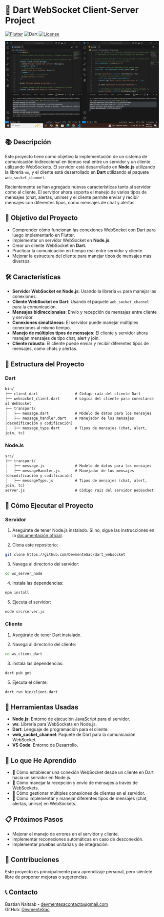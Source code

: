 # 🚀 Dart WebSocket Client-Server Project

[![Flutter](https://img.shields.io/badge/Flutter-Framework-blue)](https://flutter.dev)
![Dart](https://img.shields.io/badge/Dart-Language-blue)
[![License](https://img.shields.io/badge/License-MIT-green.svg)](LICENSE)

![Screen Timer](captura.png)

## 📚 Descripción

Este proyecto tiene como objetivo la implementación de un sistema de comunicación bidireccional en tiempo real entre un servidor y un cliente utilizando WebSockets. El servidor está desarrollado en **Node.js** utilizando la librería `ws`, y el cliente está desarrollado en **Dart** utilizando el paquete `web_socket_channel`.

Recientemente se han agregado nuevas características tanto al servidor como al cliente. El servidor ahora soporta el manejo de varios tipos de mensajes (chat, alertas, unirse) y el cliente permite enviar y recibir mensajes con diferentes tipos, como mensajes de chat y alertas.

## 🎯 Objetivo del Proyecto

- Comprender cómo funcionan las conexiones WebSocket con Dart para luego implementarlo en Flutter.
- Implementar un servidor WebSocket en **Node.js**.
- Crear un cliente WebSocket en **Dart**.
- Practicar la comunicación en tiempo real entre servidor y cliente.
- Mejorar la estructura del cliente para manejar tipos de mensajes más diversos.

## 🛠️ Características

- **Servidor WebSocket en Node.js**: Usando la librería `ws` para manejar las conexiones.
- **Cliente WebSocket en Dart**: Usando el paquete `web_socket_channel` para la comunicación.
- **Mensajes bidireccionales**: Envío y recepción de mensajes entre cliente y servidor.
- **Conexiones simultáneas**: El servidor puede manejar múltiples conexiones al mismo tiempo.
- **Manejo de múltiples tipos de mensajes**: El cliente y servidor ahora manejan mensajes de tipo chat, alert y join.
- **Cliente robusto**: El cliente puede enviar y recibir diferentes tipos de mensajes, como chats y alertas.

## 📂 Estructura del Proyecto

### Dart
```plaintext
bin/
├── client.dart                 # Código raíz del cliente Dart
├── websocket_client.dart       # Lógica del cliente para conectarse al WebSocket
├── transport/
│   ├── message.dart            # Modelo de datos para los mensajes
│   ├── message_handler.dart    # Manejador de los mensajes (decodificación y codificación)
│   ├── message_type.dart       # Tipos de mensajes (chat, alert, join, tc)
```

### NodeJs
```plaintext
src/
├── transport/
│   ├── message.js              # Modelo de datos para los mensajes
│   ├── messageHandler.js       # Manejador de los mensajes (decodificación y codificación)
│   ├── messageType.js          # Tipos de mensajes (chat, alert, join, tc)
server.js                       # Código raiz del servidor WebSocket

```

## 🚀 Cómo Ejecutar el Proyecto

### Servidor
1. Asegúrate de tener Node.js instalado. Si no, sigue las instrucciones en la [documentación oficial](https://nodejs.org/en).

2. Clona este repositorio:

```bash
git clone https://github.com/DevmenteSac/dart_websocket
```

3. Navega al directorio del servidor:

```bash
cd ws_server_node
```

4. Instala las dependencias:

```bash
npm install
```

5. Ejecuta el servidor:

```bash
node src/server.js
```

### Cliente
1. Asegúrate de tener Dart instalado.

2. Navega al directorio del cliente:

```bash
cd ws_client_dart
```

3. Instala las dependencias:

```bash
dart pub get
```

5. Ejecuta el cliente:

```bash
dart run bin/client.dart
```

## 🧰 Herramientas Usadas

- **Node.js**: Entorno de ejecución JavaScript para el servidor.
- **ws**: Librería para WebSockets en Node.js.
- **Dart**: Lenguaje de programación para el cliente.
- **web_socket_channel**: Paquete de Dart para la comunicación WebSocket.
- **VS Code**: Entorno de Desarrollo.


## 📖 Lo que He Aprendido

- 🌟 Cómo establecer una conexión WebSocket desde un cliente en Dart hacia un servidor en Node.js.
- 🌟 Cómo manejar la recepción y envío de mensajes a través de WebSockets.
- 🌟 Cómo gestionar múltiples conexiones de clientes en el servidor.
- 🌟 Cómo implementar y manejar diferentes tipos de mensajes (chat, alertas, unirse) en WebSockets.

## 📋 Próximos Pasos

- Mejorar el manejo de errores en el servidor y cliente.
- Implementar reconexiones automáticas en caso de desconexión.
- Implementar pruebas unitarias y de integración.

## 🤝 Contribuciones

Este proyecto es principalmente para aprendizaje personal, pero siéntete libre de proponer mejoras o sugerencias.

## 📞 Contacto
Bastian Naitsab - [devmentesacontacto@gmail.com](mailto:devmentesacontacto@gmail.com)  
GitHub: [DevmenteSac](https://github.com/DevmenteSac)